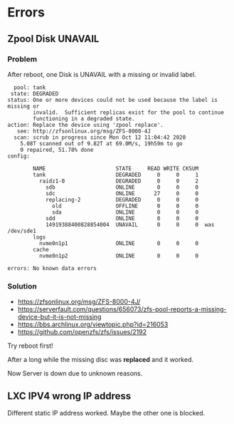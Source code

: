# Errors

## Zpool Disk UNAVAIL
### Problem
After reboot, one Disk is UNAVAIL with a missing or invalid label.
```
  pool: tank
 state: DEGRADED
status: One or more devices could not be used because the label is missing or
        invalid.  Sufficient replicas exist for the pool to continue
        functioning in a degraded state.
action: Replace the device using 'zpool replace'.
   see: http://zfsonlinux.org/msg/ZFS-8000-4J
  scan: scrub in progress since Mon Oct 12 11:04:42 2020
    5.08T scanned out of 9.82T at 69.0M/s, 19h59m to go
    0 repaired, 51.78% done
config:

        NAME                      STATE     READ WRITE CKSUM
        tank                      DEGRADED     0     0     1
          raidz1-0                DEGRADED     0     0     2
            sdb                   ONLINE       0     0     0
            sdc                   ONLINE      27     0     0
            replacing-2           DEGRADED     0     0     0
              old                 OFFLINE      0     0     0
              sda                 ONLINE       0     0     0
            sdd                   ONLINE       0     0     0
            14919388400828854004  UNAVAIL      0     0     0  was /dev/sde1
        logs
          nvme0n1p1               ONLINE       0     0     0
        cache
          nvme0n1p2               ONLINE       0     0     0

errors: No known data errors
```
### Solution
- https://zfsonlinux.org/msg/ZFS-8000-4J/
- https://serverfault.com/questions/656073/zfs-pool-reports-a-missing-device-but-it-is-not-missing
- https://bbs.archlinux.org/viewtopic.php?id=216053
- https://github.com/openzfs/zfs/issues/2192

Try reboot first!

After a long while the missing disc was **replaced** and it worked.

Now Server is down due to unknown reasons.


## LXC IPV4 wrong IP address
Different static IP address worked. Maybe the other one is blocked.
